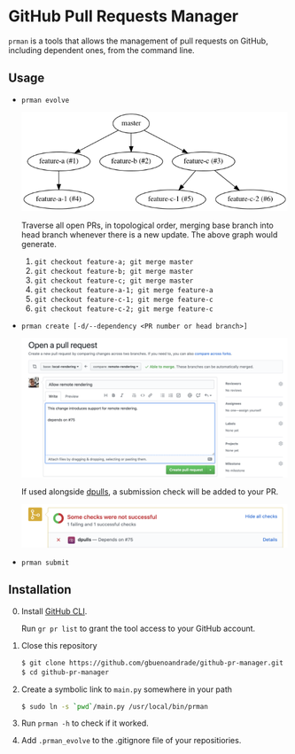 # GitHub Pull Requests Manager

`prman` is a tools that allows the management of pull requests on GitHub, including dependent ones, from the command line.

## Usage

- `prman evolve`

    <img src="docs/pr_graph.png">
    
    Traverse all open PRs, in topological order, merging base branch into head branch whenever there is a new update.
    The above graph would generate.
    1. `git checkout feature-a; git merge master`
    2. `git checkout feature-b; git merge master`
    3. `git checkout feature-c; git merge master`
    4. `git checkout feature-a-1; git merge feature-a`
    5. `git checkout feature-c-1; git merge feature-c`
    6. `git checkout feature-c-2; git merge feature-c`

- `prman create [-d/--dependency <PR number or head branch>]`

    <img src="docs/new_pr.png">

    If used alongside [dpulls](https://github.com/marketplace/dpulls), a submission check will be added to your PR.

    <img src="docs/check.png">

- `prman submit`

## Installation

0. Install [GitHub CLI](https://github.com/cli/cli/blob/trunk/docs/source.md).

   Run `gr pr list` to grant the tool access to your GitHub account.

1. Close this repository
   
   ```sh
   $ git clone https://github.com/gbuenoandrade/github-pr-manager.git
   $ cd github-pr-manager
   ```

2. Create a symbolic link to `main.py` somewhere in your path

   ```sh
   $ sudo ln -s `pwd`/main.py /usr/local/bin/prman
   ```

3. Run `prman -h` to check if it worked.

4. Add `.prman_evolve` to the .gitignore file of your repositiories.

